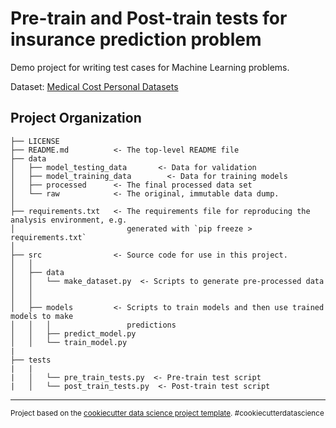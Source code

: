 Pre-train and Post-train tests for insurance prediction problem
==============================

Demo project for writing test cases for Machine Learning problems.


Dataset: <a target="_blank" href="https://www.kaggle.com/mirichoi0218/insurance">Medical Cost Personal Datasets</a>



Project Organization
------------

    ├── LICENSE
    ├── README.md          <- The top-level README file
    ├── data
    │   ├── model_testing_data       <- Data for validation
    │   ├── model_training_data        <- Data for training models
    │   ├── processed      <- The final processed data set
    │   └── raw            <- The original, immutable data dump.
    │
    ├── requirements.txt   <- The requirements file for reproducing the analysis environment, e.g.
    │                         generated with `pip freeze > requirements.txt`
    │
    ├── src                <- Source code for use in this project.
    │   │
    │   ├── data          
    │   │   └── make_dataset.py  <- Scripts to generate pre-processed data
    │   │
    │   │
    │   ├── models         <- Scripts to train models and then use trained models to make
    │   │   │                 predictions
    │   │   ├── predict_model.py
    │   │   └── train_model.py
    |
    ├── tests
    |   |
    |   │   └── pre_train_tests.py  <- Pre-train test script
    |   │   └── post_train_tests.py  <- Post-train test script


--------

<p><small>Project based on the <a target="_blank" href="https://drivendata.github.io/cookiecutter-data-science/">cookiecutter data science project template</a>. #cookiecutterdatascience</small></p>
